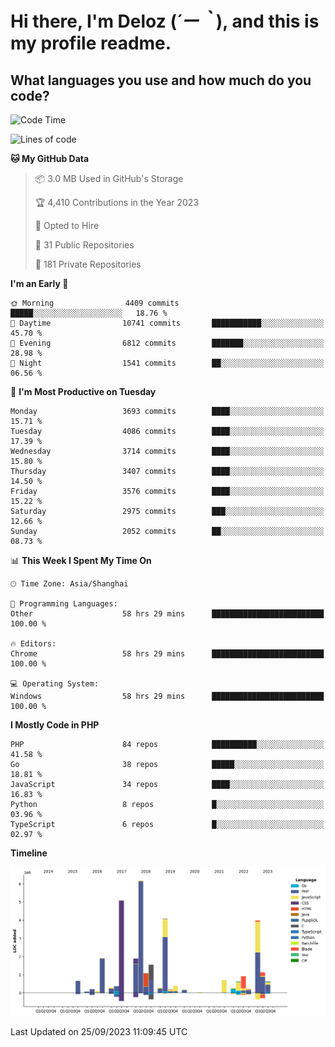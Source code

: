 # **Hi there, I'm Deloz (*´ー｀*), and this is my profile readme.**

## **What languages you use and how much do you code?**

<!--START_SECTION:waka-->
![Code Time](http://img.shields.io/badge/Code%20Time-2%2C478%20hrs%206%20mins-blue)

![Lines of code](https://img.shields.io/badge/From%20Hello%20World%20I%27ve%20Written-32.8%20million%20lines%20of%20code-blue)

**🐱 My GitHub Data** 

> 📦 3.0 MB Used in GitHub's Storage 
 > 
> 🏆 4,410 Contributions in the Year 2023
 > 
> 💼 Opted to Hire
 > 
> 📜 31 Public Repositories 
 > 
> 🔑 181 Private Repositories 
 > 
**I'm an Early 🐤** 

```text
🌞 Morning                4409 commits        █████░░░░░░░░░░░░░░░░░░░░   18.76 % 
🌆 Daytime                10741 commits       ███████████░░░░░░░░░░░░░░   45.70 % 
🌃 Evening                6812 commits        ███████░░░░░░░░░░░░░░░░░░   28.98 % 
🌙 Night                  1541 commits        ██░░░░░░░░░░░░░░░░░░░░░░░   06.56 % 
```
📅 **I'm Most Productive on Tuesday** 

```text
Monday                   3693 commits        ████░░░░░░░░░░░░░░░░░░░░░   15.71 % 
Tuesday                  4086 commits        ████░░░░░░░░░░░░░░░░░░░░░   17.39 % 
Wednesday                3714 commits        ████░░░░░░░░░░░░░░░░░░░░░   15.80 % 
Thursday                 3407 commits        ████░░░░░░░░░░░░░░░░░░░░░   14.50 % 
Friday                   3576 commits        ████░░░░░░░░░░░░░░░░░░░░░   15.22 % 
Saturday                 2975 commits        ███░░░░░░░░░░░░░░░░░░░░░░   12.66 % 
Sunday                   2052 commits        ██░░░░░░░░░░░░░░░░░░░░░░░   08.73 % 
```


📊 **This Week I Spent My Time On** 

```text
🕑︎ Time Zone: Asia/Shanghai

💬 Programming Languages: 
Other                    58 hrs 29 mins      █████████████████████████   100.00 % 

🔥 Editors: 
Chrome                   58 hrs 29 mins      █████████████████████████   100.00 % 

💻 Operating System: 
Windows                  58 hrs 29 mins      █████████████████████████   100.00 % 
```

**I Mostly Code in PHP** 

```text
PHP                      84 repos            ██████████░░░░░░░░░░░░░░░   41.58 % 
Go                       38 repos            █████░░░░░░░░░░░░░░░░░░░░   18.81 % 
JavaScript               34 repos            ████░░░░░░░░░░░░░░░░░░░░░   16.83 % 
Python                   8 repos             █░░░░░░░░░░░░░░░░░░░░░░░░   03.96 % 
TypeScript               6 repos             █░░░░░░░░░░░░░░░░░░░░░░░░   02.97 % 
```



**Timeline**

![Lines of Code chart](https://raw.githubusercontent.com/deloz/deloz/main/assets/bar_graph.png)


 Last Updated on 25/09/2023 11:09:45 UTC
<!--END_SECTION:waka-->
